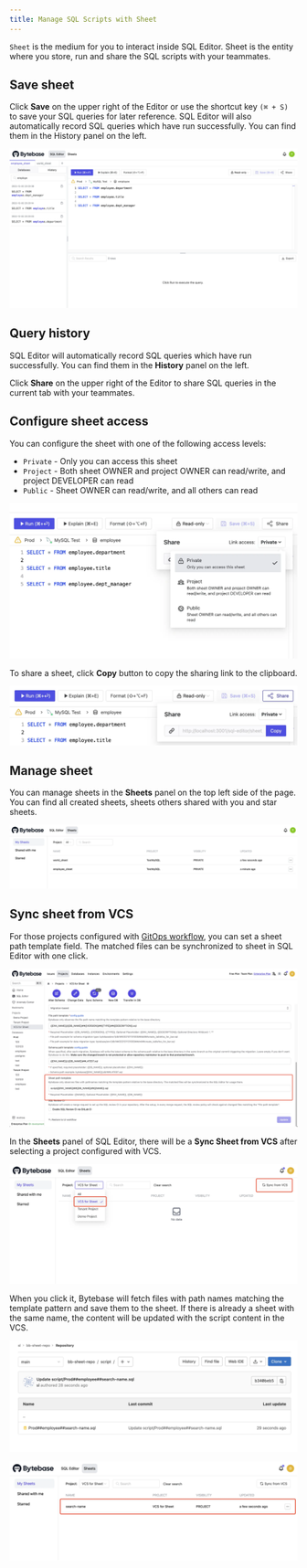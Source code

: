 ```yaml
---
title: Manage SQL Scripts with Sheet
---
```


`Sheet` is the medium for you to interact inside SQL Editor. Sheet is the entity where you store,
run and share the SQL scripts with your teammates.

## Save sheet

Click **Save** on the upper right of the Editor or use the shortcut key `(⌘ + S)` to save
your SQL queries for later reference. SQL Editor will also automatically record SQL queries which
have run successfully. You can find them in the History panel on the left.

![History](/static/docs/sql-editor/manage-sql-scripts/save-and-history.webp)

## Query history

SQL Editor will automatically record SQL queries which have run successfully. You can find them in
the **History** panel on the left.

Click **Share** on the upper right of the Editor to share SQL queries in the current tab with your
teammates.

## Configure sheet access

You can configure the sheet with one of the following access levels:

- `Private` - Only you can access this sheet
- `Project` - Both sheet OWNER and project OWNER can read/write, and project DEVELOPER can read
- `Public` - Sheet OWNER can read/write, and all others can read

![Configure access](/static/docs/sql-editor/manage-sql-scripts/share-link-access.webp)

To share a sheet, click **Copy** button to copy the sharing link to the clipboard.

![Copy the share link](/static/docs/sql-editor/manage-sql-scripts/share-popover.webp)

## Manage sheet

You can manage sheets in the **Sheets** panel on the top left side of the page. You can find all
created sheets, sheets others shared with you and star sheets.

![Sheets](/static/docs/sql-editor/manage-sql-scripts/sheet-panel.webp)

## Sync sheet from VCS

For those projects configured with [GitOps workflow](https://www.bytebase.com/docs/vcs-integration/overview), you can set a sheet path template field. The matched files can be synchronized to sheet in SQL Editor with one click.

![Sheet path template field](/static/docs/sql-editor/manage-sql-scripts/sheet-path-template-field.webp)

In the **Sheets** panel of SQL Editor, there will be a **Sync Sheet from VCS** after selecting a project configured with VCS.

![Sync from VCS](/static/docs/sql-editor/manage-sql-scripts/sync-from-vcs-button.webp)

When you click it, Bytebase will fetch files with path names matching the template pattern and save them to the sheet. If there is already a sheet with the same name, the content will be updated with the script content in the VCS.

![VCS directory](/static/docs/sql-editor/manage-sql-scripts/vcs-directory.webp)

![Succeed sync sheet](/static/docs/sql-editor/manage-sql-scripts/sync-sheet-succeed.webp)
